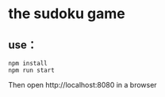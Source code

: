 # the sudoku game


## use：
    npm install
    npm run start

Then open http://localhost:8080 in a browser
